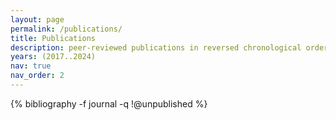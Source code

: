 ```yaml
---
layout: page
permalink: /publications/
title: Publications
description: peer-reviewed publications in reversed chronological order. 
years: (2017..2024)
nav: true
nav_order: 2
---
```



<div class="publications">
{% bibliography -f journal -q !@unpublished %}
</div>

